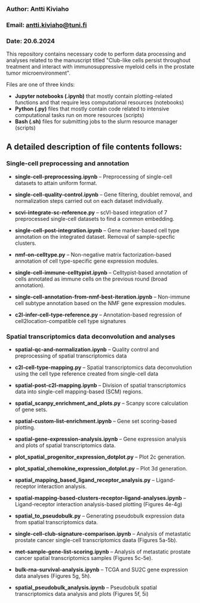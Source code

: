 ### Author: Antti Kiviaho
### Email: antti.kiviaho@tuni.fi
### Date: 20.6.2024
This repository contains necessary code to perform data processing and analyses related to the manuscript titled 
"Club-like cells persist throughout treatment and interact with immunosuppressive myeloid cells in the prostate tumor microenvironment".

Files are one of three kinds: 
- **Jupyter notebooks (.ipynb)** that mostly contain plotting-related functions and that require less computational resources (notebooks)
- **Python (.py)** files that mostly contain code related to intensive computational tasks run on more resources (scripts)
- **Bash (.sh)** files for submitting jobs to the slurm resource manager (scripts)

## A detailed description of file contents follows: 

### Single-cell preprocessing and annotation 
- **single-cell-preprocessing.ipynb** – Preprocessing of single-cell datasets to attain uniform format.

- **single-cell-quality-control.ipynb** – Gene filtering, doublet removal, and normalization steps carried out on each dataset individually.

- **scvi-integrate-sc-reference.py** – scVI-based integration of 7 preprocessed single-cell datasets to find a common embedding.

- **single-cell-post-integration.ipynb** – Gene marker-based cell type annotation on the integrated dataset. Removal of sample-specfic clusters.

- **nmf-on-celltype.py** – Non-negative matrix factorization-based annotation of cell type-specific gene expression modules.

- **single-cell-immune-celltypist.ipynb** – Celltypist-based annotation of cells annotated as immune cells on the previous round (broad annotation).

- **single-cell-annotation-from-nmf-best-iteration.ipynb** – Non-immune cell subtype annotation based on the NMF gene expression modules.

- **c2l-infer-cell-type-reference.py** – Annotation-based regression of cell2location-compatible cell type signatures

### Spatial transcriptomics data deconvolution and analyses
- **spatial-qc-and-normalization.ipynb** – Quality control and preprocessing of spatial transcriptomics data

- **c2l-cell-type-mapping.py** – Spatial transcriptomics data deconvolution using the cell type reference created from single-cell data

- **spatial-post-c2l-mapping.ipynb** – Division of spatial transcriptomics data into single-cell mapping-based (SCM) regions.

- **spatial_scanpy_enrichment_and_plots.py** – Scanpy score calculation of gene sets.

- **spatial-custom-list-enrichment.ipynb** – Gene set scoring-based plotting.

- **spatial-gene-expression-analysis.ipynb** – Gene expression analysis and plots of spatial transcriptomics data.

- **plot_spatial_progenitor_expression_dotplot.py** – Plot 2c generation.

- **plot_spatial_chemokine_expression_dotplot.py** – Plot 3d generation.

- **spatial_mapping_based_ligand_receptor_analysis.py** – Ligand-receptor interaction analysis.

- **spatial-mapping-based-clusters-receptor-ligand-analyses.ipynb** – Ligand-receptor interaction analysis-based plotting (Figures 4e-4g)

- **spatial_to_pseudobulk.py** – Generating pseudobulk expression data from spatial transcriptomics data.

- **single-cell-club-signature-comparison.ipynb** – Analysis of metastatic prostate cancer single-cell transcriptomics daata (Figures 5a-5b).

- **met-sample-gene-list-scoring.ipynb** – Analysis of metastatic prostate cancer spatial transcriptomics samples (Figures 5c-5e).

- **bulk-rna-survival-analysis.ipynb** – TCGA and SU2C gene expression data analyses (Figures 5g, 5h).

- **spatial_pseudobulk_analysis.ipynb** – Pseudobulk spatial transcriptomics data analysis and plots (Figures 5f, 5i)
